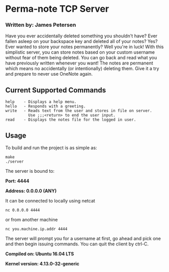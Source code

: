 # Perma-note TCP Server
### Written by: James Petersen

Have you ever accidentally deleted something you shouldn't have? Ever fallen asleep on your backspace key and deleted all of your notes? Yes? Ever wanted to store your notes permanently? Well you're in luck! With this simplistic server, you can store notes based on your custom username without fear of them being deleted. You can go back and read what you have previously written whenever you want! The notes are permanent which means no accidentally (or intentionally) deleting them. Give it a try and prepare to never use OneNote again.

## Current Supported Commands

```
help    - Displays a help menu.
hello   - Responds with a greeting.
write   - Reads text from the user and stores in file on server.
          Use ;;;<return> to end the user input.
read    - Displays the notes file for the logged in user.
```

## Usage

To build and run the project is as simple as:
```
make
./server
```

The server is bound to:

**Port:    4444**

**Address: 0.0.0.0 (ANY)**

It can be connected to locally using netcat
```
nc 0.0.0.0 4444
```

or from another machine
```
nc you.machine.ip.addr 4444
```

The server will prompt you for a username at first, go ahead and pick one and then begin issuing commands. You can quit the client by ctrl-C.

**Compiled on:    Ubuntu 16.04 LTS**

**Kernel version: 4.13.0-32-generic**
